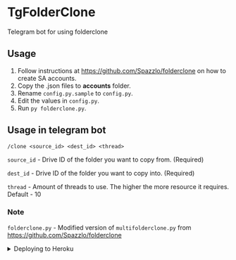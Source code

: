 # TgFolderClone
Telegram bot for using folderclone

## Usage
1. Follow instructions at https://github.com/Spazzlo/folderclone on how to create SA accounts.
2. Copy the .json files to **accounts** folder.
3. Rename `config.py.sample` to `config.py`.
4. Edit the values in `config.py`.
5. Run `py folderclone.py`.

## Usage in telegram bot
`/clone <source_id> <dest_id> <thread>`

`source_id` - Drive ID of the folder you want to copy from. (Required)

`dest_id` - Drive ID of the folder you want to copy into. (Required)

`thread` - Amount of threads to use. The higher the more resource it requires. Default - 10

### Note
`folderclone.py` - Modified version of `multifolderclone.py` from https://github.com/Spazzlo/folderclone

<details>
  <summary>Deploying to Heroku</summary>
  
  ## Concerning thread number
  Recommended thread number for heroku is 25.
  
  40 will cause occasional RAM over usage and stall the app.
  
  50 if you want to risk your app hanging.
  
  Anything above 50 will more likely crash the app.
  
</details>
